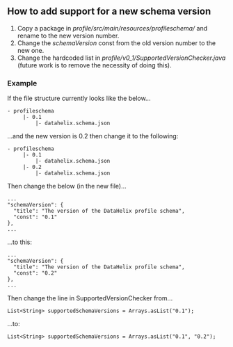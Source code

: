## How to add support for a new schema version

1. Copy a package in _profile/src/main/resources/profileschema/_ and rename to the new version number.
1. Change the _schemaVersion_ const from the old version number to the new one.
1. Change the hardcoded list in _profile/v0_1/SupportedVersionChecker.java_ (future work is to remove the necessity of doing this).

### Example
If the file structure currently looks like the below...
```
- profileschema
     |- 0.1
         |- datahelix.schema.json
```
...and the new version is 0.2 then change it to the following:
```
- profileschema
     |- 0.1
         |- datahelix.schema.json
     |- 0.2
         |- datahelix.schema.json
```

Then change the below (in the new file)...
```
...
"schemaVersion": {
  "title": "The version of the DataHelix profile schema",
  "const": "0.1"
},
...
``` 
...to this:
```
...
"schemaVersion": {
  "title": "The version of the DataHelix profile schema",
  "const": "0.2"
},
...
``` 

Then change the line in SupportedVersionChecker from...
```
List<String> supportedSchemaVersions = Arrays.asList("0.1");
```
...to:
```
List<String> supportedSchemaVersions = Arrays.asList("0.1", "0.2");
```
